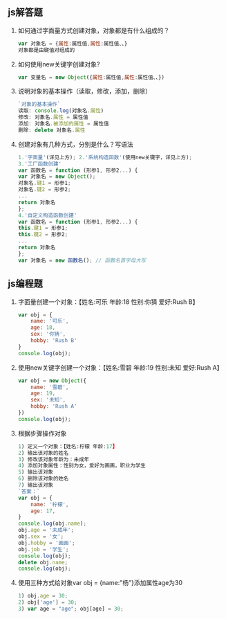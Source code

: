 ## js解答题

1. 如何通过字面量方式创建对象，对象都是有什么组成的？

   ~~~js
   var 对象名 = {属性:属性值,属性:属性值、、}
   对象都是由键值对组成的
   ~~~

   

2. 如何使用new关键字创建对象?

   ~~~js
   var 变量名 = new Object({属性:属性值,属性:属性值、、})
   ~~~

   

3. 说明对象的基本操作（读取，修改，添加，删除）

   ~~~js
   `对象的基本操作`
   读取: console.log(对象名.属性)
   修改: 对象名.属性 = 属性值
   添加: 对象名.被添加的属性 = 属性值
   删除: delete 对象名.属性
   ~~~

   

4. 创建对象有几种方式，分别是什么？写语法

   ~~~js
   1.'字面量'(详见上方); 2.'系统构造函数'(使用new关键字，详见上方);
   3.'工厂函数创建'
   var 函数名 = function (形参1, 形参2...) {
   var 对象名 = new Object();
   对象名.键1 = 形参1;
   对象名.键2 = 形参2;
   ...
   return 对象名
   };
   4.'自定义构造函数创建'
   var 函数名 = function (形参1, 形参2...) {
   this.键1 = 形参1;
   this.键2 = 形参2;
   ...
   return 对象名
   };
   var 对象名 = new 函数名(); // 函数名首字母大写
   ~~~

   



## js编程题

1. 字面量创建一个对象：【姓名:可乐 年龄:18 性别:你猜 爱好:Rush B】

   ```js
   var obj = {
       name: '可乐',
       age: 18,
       sex: '你猜',
       hobby: 'Rush B'
   }
   console.log(obj);
   ```

2. 使用new关键字创建一个对象：【姓名:雪碧 年龄:19 性别:未知 爱好:Rush A】

    ```js
    var obj = new Object({
        name: '雪碧',
        age: 19,
        sex: '未知',
        hobby: 'Rush A'
    })
    console.log(obj);
    ```

3. 根据步骤操作对象

    ```js
    1) 定义一个对象：【姓名:柠檬 年龄:17】
    2) 输出该对象的姓名
    3) 修改该对象年龄为：未成年
    4) 添加对象属性：性别为女，爱好为画画，职业为学生
    5) 输出该对象
    6) 删除该对象的姓名
    7) 输出该对象
    `答案：`
    var obj = {
        name: '柠檬',
        age: 17,
    }
    console.log(obj.name);
    obj.age = '未成年';
    obj.sex = '女';
    obj.hobby = '画画';
    obj.job = '学生';
    console.log(obj);
    delete obj.name;
    console.log(obj);
    ```

4. 使用三种方式给对象var obj = {name:"杨"}添加属性age为30

    ```js
    1) obj.age = 30; 
    2) obj['age'] = 30; 
    3) var age = "age"; obj[age] = 30;
    ```